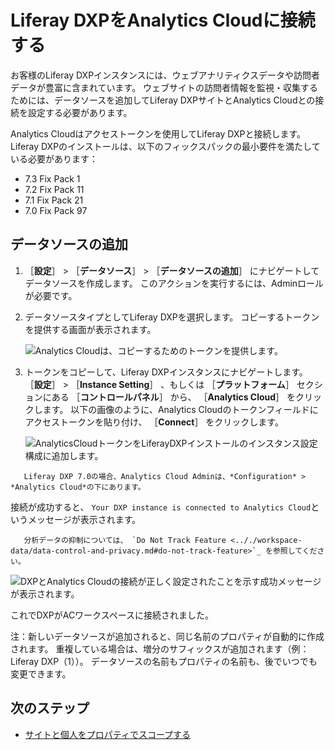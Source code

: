 # Liferay DXPをAnalytics Cloudに接続する

お客様のLiferay DXPインスタンスには、ウェブアナリティクスデータや訪問者データが豊富に含まれています。 ウェブサイトの訪問者情報を監視・収集するためには、データソースを追加してLiferay DXPサイトとAnalytics Cloudとの接続を設定する必要があります。

Analytics Cloudはアクセストークンを使用してLiferay DXPと接続します。 Liferay DXPのインストールは、以下のフィックスパックの最小要件を満たしている必要があります：

* 7.3 Fix Pack 1
* 7.2 Fix Pack 11
* 7.1 Fix Pack 21
* 7.0 Fix Pack 97

<a name="データソースの追加" />

## データソースの追加

1. ［**設定**］ > ［**データソース**］ > ［**データソースの追加**］ にナビゲートしてデータソースを作成します。 このアクションを実行するには、Adminロールが必要です。

1. データソースタイプとしてLiferay DXPを選択します。 コピーするトークンを提供する画面が表示されます。

      ![Analytics Cloudは、コピーするためのトークンを提供します。](connecting-liferay-dxp-to-analytics-cloud/images/02.png)

1. トークンをコピーして、Liferay DXPインスタンスにナビゲートします。 ［**設定**］ > ［**Instance Setting**］ 、もしくは ［**プラットフォーム**］ セクションにある ［**コントロールパネル**］ から、 ［**Analytics Cloud**］ をクリックします。 以下の画像のように、Analytics Cloudのトークンフィールドにアクセストークンを貼り付け、 ［**Connect**］ をクリックします。

      ![AnalyticsCloudトークンをLiferayDXPインストールのインスタンス設定構成に追加します。](connecting-liferay-dxp-to-analytics-cloud/images/03.png)

```{note}
   Liferay DXP 7.0の場合、Analytics Cloud Adminは、*Configuration* > *Analytics Cloud*の下にあります。
```

接続が成功すると、 `Your DXP instance is connected to Analytics Cloud`というメッセージが表示されます。

```{note}
   分析データの抑制については、 `Do Not Track Feature <.././workspace-data/data-control-and-privacy.md#do-not-track-feature>`_ を参照してください。
```

![DXPとAnalytics Cloudの接続が正しく設定されたことを示す成功メッセージが表示されます。](connecting-liferay-dxp-to-analytics-cloud/images/04.png)

これでDXPがACワークスペースに接続されました。

注：新しいデータソースが追加されると、同じ名前のプロパティが自動的に作成されます。 重複している場合は、増分のサフィックスが追加されます（例：Liferay DXP（1））。 データソースの名前もプロパティの名前も、後でいつでも変更できます。

<a name="次のステップ" />

## 次のステップ

* [サイトと個人をプロパティでスコープする](./scoping-sites-and-individuals-using-properties.md)
